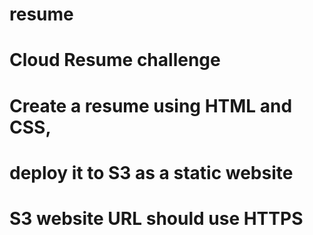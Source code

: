 # resume

# Cloud Resume challenge

# Create a resume using HTML and CSS,

# deploy it to S3 as a static website

# S3 website URL should use HTTPS
